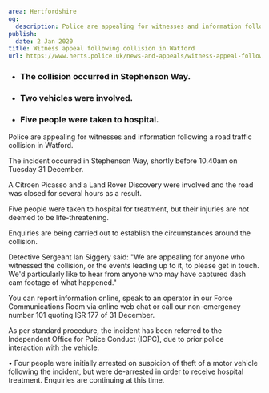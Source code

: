 ```yaml
area: Hertfordshire
og:
  description: Police are appealing for witnesses and information following a road traffic collision in Watford.
publish:
  date: 2 Jan 2020
title: Witness appeal following collision in Watford
url: https://www.herts.police.uk/news-and-appeals/witness-appeal-following-collision-in-watford-1231
```

* ### The collision occurred in Stephenson Way.

 * ### Two vehicles were involved.

 * ### Five people were taken to hospital.

Police are appealing for witnesses and information following a road traffic collision in Watford.

The incident occurred in Stephenson Way, shortly before 10.40am on Tuesday 31 December.

A Citroen Picasso and a Land Rover Discovery were involved and the road was closed for several hours as a result.

Five people were taken to hospital for treatment, but their injuries are not deemed to be life-threatening.

Enquiries are being carried out to establish the circumstances around the collision.

Detective Sergeant Ian Siggery said: "We are appealing for anyone who witnessed the collision, or the events leading up to it, to please get in touch. We'd particularly like to hear from anyone who may have captured dash cam footage of what happened."

You can report information online, speak to an operator in our Force Communications Room via online web chat or call our non-emergency number 101 quoting ISR 177 of 31 December.

As per standard procedure, the incident has been referred to the Independent Office for Police Conduct (IOPC), due to prior police interaction with the vehicle.

• Four people were initially arrested on suspicion of theft of a motor vehicle following the incident, but were de-arrested in order to receive hospital treatment. Enquiries are continuing at this time.
